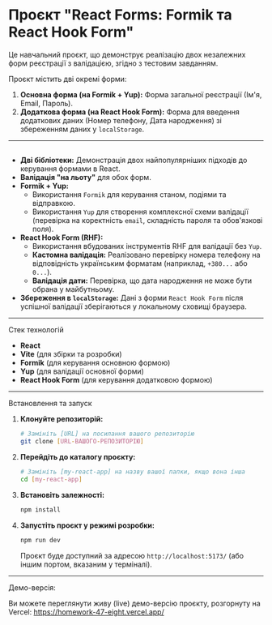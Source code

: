 # Проєкт "React Forms: Formik та React Hook Form"

Це навчальний проєкт, що демонструє реалізацію двох незалежних форм реєстрації з валідацією, згідно з тестовим завданням.

Проєкт містить дві окремі форми:

1.  **Основна форма (на Formik + Yup):** Форма загальної реєстрації (Ім'я, Email, Пароль).
2.  **Додаткова форма (на React Hook Form):** Форма для введення додаткових даних (Номер телефону, Дата народження) зі збереженням даних у `localStorage`.

---

##

* **Дві бібліотеки:** Демонстрація двох найпопулярніших підходів до керування формами в React.
* **Валідація "на льоту"** для обох форм.
* **Formik + Yup:**
    * Використання `Formik` для керування станом, подіями та відправкою.
    * Використання `Yup` для створення комплексної схеми валідації (перевірка на коректність `email`, складність пароля та обов'язкові поля).
* **React Hook Form (RHF):**
    * Використання вбудованих інструментів RHF для валідації без `Yup`.
    * **Кастомна валідація:** Реалізовано перевірку номера телефону на відповідність українським форматам (наприклад, `+380...` або `0...`).
    * **Валідація дати:** Перевірка, що дата народження не може бути обрана у майбутньому.
* **Збереження в `localStorage`:** Дані з форми `React Hook Form` після успішної валідації зберігаються у локальному сховищі браузера.

---

Стек технологій

* **React**
* **Vite** (для збірки та розробки)
* **Formik** (для керування основною формою)
* **Yup** (для валідації основної форми)
* **React Hook Form** (для керування додатковою формою)

---

Встановлення та запуск

1.  **Клонуйте репозиторій:**
    ```bash
    # Замініть [URL] на посилання вашого репозиторію
    git clone [URL-ВАШОГО-РЕПОЗИТОРІЮ]
    ```

2.  **Перейдіть до каталогу проєкту:**
    ```bash
    # Замініть [my-react-app] на назву вашої папки, якщо вона інша
    cd [my-react-app]
    ```

3.  **Встановіть залежності:**
    ```bash
    npm install
    ```

4.  **Запустіть проєкт у режимі розробки:**
    ```bash
    npm run dev
    ```

    Проєкт буде доступний за адресою `http://localhost:5173/` (або іншим портом, вказаним у терміналі).

---

Демо-версія:


Ви можете переглянути живу (live) демо-версію проєкту, розгорнуту на Vercel:
https://homework-47-eight.vercel.app/
